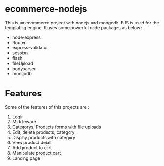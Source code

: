 # ecommerce-nodejs
This is an ecommerce project with nodejs and mongodb. EJS is used for the templating engine. It uses some powerful node packages as below : 
- node-express
- Router
- express-validator
- session
- flash
- fileUpload
- bodyparser
- mongodb

# Features
Some of the features of this projects are :

1. Login
2. Middleware
3. Categorys, Products forms with file uploads
4. Edit, delete products, category
5. Display products with category
6. View product detail
7. Add product to cart
8. Manipulate product cart
9. Landing page

